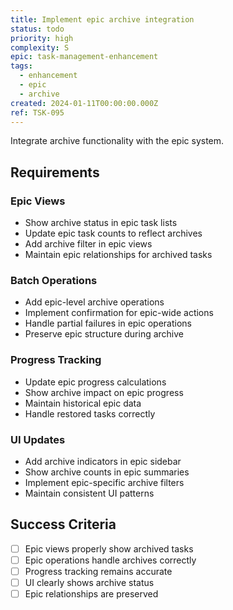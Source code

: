 ```yaml
---
title: Implement epic archive integration
status: todo
priority: high
complexity: S
epic: task-management-enhancement
tags:
  - enhancement
  - epic
  - archive
created: 2024-01-11T00:00:00.000Z
ref: TSK-095
---
```


Integrate archive functionality with the epic system.

## Requirements

### Epic Views
- Show archive status in epic task lists
- Update epic task counts to reflect archives
- Add archive filter in epic views
- Maintain epic relationships for archived tasks

### Batch Operations
- Add epic-level archive operations
- Implement confirmation for epic-wide actions
- Handle partial failures in epic operations
- Preserve epic structure during archive

### Progress Tracking
- Update epic progress calculations
- Show archive impact on epic progress
- Maintain historical epic data
- Handle restored tasks correctly

### UI Updates
- Add archive indicators in epic sidebar
- Show archive counts in epic summaries
- Implement epic-specific archive filters
- Maintain consistent UI patterns

## Success Criteria
- [ ] Epic views properly show archived tasks
- [ ] Epic operations handle archives correctly
- [ ] Progress tracking remains accurate
- [ ] UI clearly shows archive status
- [ ] Epic relationships are preserved 
